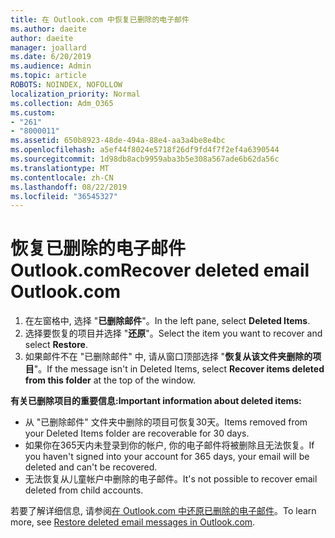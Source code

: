 ```yaml
---
title: 在 Outlook.com 中恢复已删除的电子邮件
ms.author: daeite
author: daeite
manager: joallard
ms.date: 6/20/2019
ms.audience: Admin
ms.topic: article
ROBOTS: NOINDEX, NOFOLLOW
localization_priority: Normal
ms.collection: Adm_O365
ms.custom:
- "261"
- "8000011"
ms.assetid: 650b8923-48de-494a-88e4-aa3a4be8e4bc
ms.openlocfilehash: a5ef44f8024e5718f26df9fd4f7f2ef4a6390544
ms.sourcegitcommit: 1d98db8acb9959aba3b5e308a567ade6b62da56c
ms.translationtype: MT
ms.contentlocale: zh-CN
ms.lasthandoff: 08/22/2019
ms.locfileid: "36545327"
---
```

# <a name="recover-deleted-email-outlookcom"></a><span data-ttu-id="702a0-102">恢复已删除的电子邮件 Outlook.com</span><span class="sxs-lookup"><span data-stu-id="702a0-102">Recover deleted email Outlook.com</span></span>

1. <span data-ttu-id="702a0-103">在左窗格中, 选择 "**已删除邮件**"。</span><span class="sxs-lookup"><span data-stu-id="702a0-103">In the left pane, select **Deleted Items**.</span></span>
2. <span data-ttu-id="702a0-104">选择要恢复的项目并选择 "**还原**"。</span><span class="sxs-lookup"><span data-stu-id="702a0-104">Select the item you want to recover and select **Restore**.</span></span>
3. <span data-ttu-id="702a0-105">如果邮件不在 "已删除邮件" 中, 请从窗口顶部选择 "**恢复从该文件夹删除的项目**"。</span><span class="sxs-lookup"><span data-stu-id="702a0-105">If the message isn't in Deleted Items, select **Recover items deleted from this folder** at the top of the window.</span></span>

 <span data-ttu-id="702a0-106">**有关已删除项目的重要信息:**</span><span class="sxs-lookup"><span data-stu-id="702a0-106">**Important information about deleted items:**</span></span>
  
- <span data-ttu-id="702a0-107">从 "已删除邮件" 文件夹中删除的项目可恢复30天。</span><span class="sxs-lookup"><span data-stu-id="702a0-107">Items removed from your Deleted Items folder are recoverable for 30 days.</span></span>
- <span data-ttu-id="702a0-108">如果你在365天内未登录到你的帐户, 你的电子邮件将被删除且无法恢复。</span><span class="sxs-lookup"><span data-stu-id="702a0-108">If you haven't signed into your account for 365 days, your email will be deleted and can't be recovered.</span></span>
- <span data-ttu-id="702a0-109">无法恢复从儿童帐户中删除的电子邮件。</span><span class="sxs-lookup"><span data-stu-id="702a0-109">It's not possible to recover email deleted from child accounts.</span></span>

<span data-ttu-id="702a0-110">若要了解详细信息, 请参阅[在 Outlook.com 中还原已删除的电子邮件](https://support.office.com/article/cf06ab1b-ae0b-418c-a4d9-4e895f83ed50?wt.mc_id=Office_Outlook_com_Alchemy)。</span><span class="sxs-lookup"><span data-stu-id="702a0-110">To learn more, see [Restore deleted email messages in Outlook.com](https://support.office.com/article/cf06ab1b-ae0b-418c-a4d9-4e895f83ed50?wt.mc_id=Office_Outlook_com_Alchemy).</span></span>